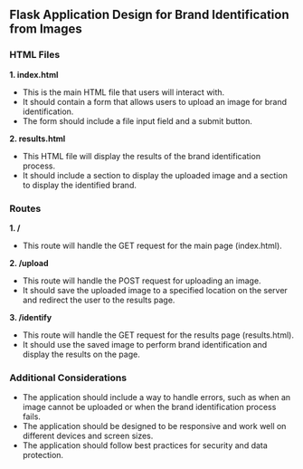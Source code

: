  ## Flask Application Design for Brand Identification from Images

### HTML Files

**1. index.html**
- This is the main HTML file that users will interact with.
- It should contain a form that allows users to upload an image for brand identification.
- The form should include a file input field and a submit button.

**2. results.html**
- This HTML file will display the results of the brand identification process.
- It should include a section to display the uploaded image and a section to display the identified brand.

### Routes

**1. /**
- This route will handle the GET request for the main page (index.html).

**2. /upload**
- This route will handle the POST request for uploading an image.
- It should save the uploaded image to a specified location on the server and redirect the user to the results page.

**3. /identify**
- This route will handle the GET request for the results page (results.html).
- It should use the saved image to perform brand identification and display the results on the page.

### Additional Considerations

- The application should include a way to handle errors, such as when an image cannot be uploaded or when the brand identification process fails.
- The application should be designed to be responsive and work well on different devices and screen sizes.
- The application should follow best practices for security and data protection.